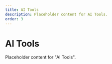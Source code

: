 ```yaml
---
title: AI Tools
description: Placeholder content for AI Tools.
order: 3
---
```


# AI Tools

Placeholder content for "AI Tools".
